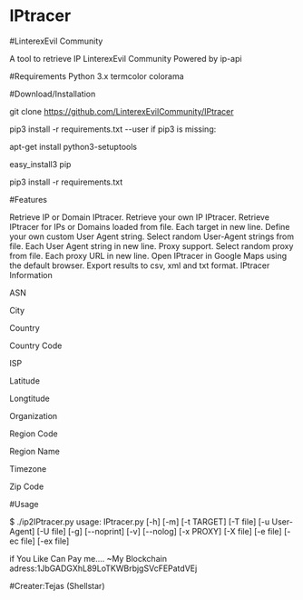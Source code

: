 # IPtracer

#LinterexEvil Community

A tool to retrieve IP LinterexEvil Community
Powered by ip-api

#Requirements
Python 3.x
termcolor
colorama

#Download/Installation

git clone https://github.com/LinterexEvilCommunity/IPtracer

pip3 install -r requirements.txt --user
if pip3 is missing:

apt-get install python3-setuptools

easy_install3 pip

pip3 install -r requirements.txt

#Features

Retrieve IP or Domain IPtracer.
Retrieve your own IP IPtracer.
Retrieve IPtracer for IPs or Domains loaded from file. Each target in new line.
Define your own custom User Agent string.
Select random User-Agent strings from file. Each User Agent string in new line.
Proxy support.
Select random proxy from file. Each proxy URL in new line.
Open IPtracer in Google Maps using the default browser.
Export results to csv, xml and txt format.
IPtracer Information

ASN

City

Country

Country Code

ISP

Latitude

Longtitude

Organization

Region Code

Region Name

Timezone

Zip Code

#Usage

$ ./ip2IPtracer.py
usage: IPtracer.py [-h] [-m] [-t TARGET] [-T file] [-u User-Agent]
                        [-U file] [-g] [--noprint] [-v] [--nolog] [-x PROXY]
                        [-X file] [-e file] [-ec file] [-ex file]

if You Like Can Pay me.... 
                     ~My Blockchain adress:1JbGADGXhL89LoTKWBrbjgSVcFEPatdVEj

#Creater:Tejas (Shellstar)
